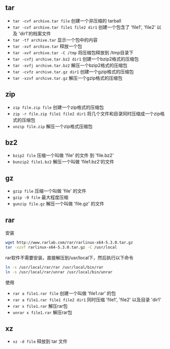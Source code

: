 <a name="tar"></a>
## tar

- `tar -cvf archive.tar file` 创建一个非压缩的 tarball
- `tar -cvf archive.tar file1 file2 dir1` 创建一个包含了 'file1', 'file2' 以及 'dir1'的档案文件
- `tar -tf archive.tar` 显示一个包中的内容
- `tar -xvf archive.tar` 释放一个包
- `tar -xvf archive.tar -C /tmp` 将压缩包释放到 /tmp目录下
- `tar -cvfj archive.tar.bz2 dir1` 创建一个bzip2格式的压缩包
- `tar -xvfj archive.tar.bz2` 解压一个bzip2格式的压缩包
- `tar -cvfz archive.tar.gz dir1` 创建一个gzip格式的压缩包
- `tar -xzvf archive.tar.gz` 解压一个gzip格式的压缩包

<a name="zip"></a>
## zip

- `zip file.zip file` 创建一个zip格式的压缩包
- `zip -r file.zip file1 file2 dir1` 将几个文件和目录同时压缩成一个zip格式的压缩包
- `unzip file.zip` 解压一个zip格式压缩包

<a name="bz2"></a>
## bz2

- `bzip2 file` 压缩一个叫做 'file' 的文件 到 'file.bz2'
- `bunzip2 file1.bz2` 解压一个叫做 'file1.bz2'的文件

<a name="gz"></a>
## gz

- `gzip file` 压缩一个叫做 'file' 的文件
- `gzip -9 file` 最大程度压缩
- `gunzip file.gz` 解压一个叫做 'file.gz' 的文件

<a name="rar"></a>
## rar

安装

```bash
wget http://www.rarlab.com/rar/rarlinux-x64-5.3.0.tar.gz
tar -xzvf rarlinux-x64-5.3.0.tar.gz -C /usr/local
```

rar软件不需要安装，直接解压到/usr/local下，然后执行以下命令

```bash
ln -s /usr/local/rar/rar /usr/local/bin/rar
ln -s /usr/local/rar/unrar /usr/local/bin/unrar
```

使用

- `rar a file1.rar file` 创建一个叫做 'file1.rar' 的包
- `rar a file1.rar file1 file2 dir1` 同时压缩 'file1', 'file2' 以及目录 'dir1'
- `rar x file1.rar` 解压rar包
- `unrar x file1.rar` 解压rar包

<a name="xz"></a>
## xz

- `xz -d file` 释放到 tar 文件

